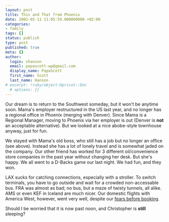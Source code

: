 ```yaml
---
layout: post
title: This and That from Phoenix
date: 2002-05-11 11:05:59.000000000 +02:00
categories:
- family
tags: []
status: publish
type: post
published: true
meta: {}
author:
  login: shanson
  email: papascott-wp@gmail.com
  display_name: PapaScott
  first_name: Scott
  last_name: Hanson
# excerpt: !ruby/object:Hpricot::Doc
  # options: {}
---
```

<p>Our dream is to return to the Southwest someday, but it won't be anytime soon. Mama's employer restructured in the US last year, and no longer has a regional office in Phoenix (merging with Denver). Since Mama is a Regional Manager, moving to Phoenix via her employer is out (Denver is <b>not</b> an acceptable alternative). But we looked at a nice abobe-style townhouse anyway, just for fun.</p>
<p>We stayed with Mama's old boss, who still has a job but no longer an office (see above). Instead she has a lot of lonely travel and is somewhat jaded on the company. Our other friend has worked for 3 different oil/convenience store companies in the past year without changing her desk. But she's happy. We all went to a D-Backs game our last night. We had fun, and they won.</p>
<p>LAX sucks for catching connections, especially with a stroller. To switch terminals, you have to go outside and wait for a crowded non-accessable bus. FRA was almost as bad; no bus, but a maze of twisty tunnels, all alike. AMS or even KEF in Iceland are much nicer. Our domestic flights with America West, however, went very well, despite our <a href="/2002/03/25">fears before booking</a>.</p>
<p>Should I be worried that it is now past noon, and Christopher is <b>still</b> sleeping?</p>
